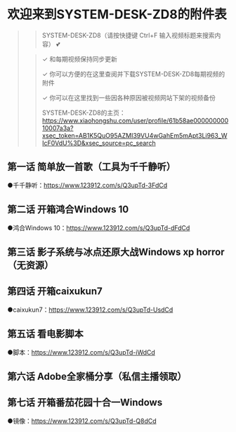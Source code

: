 # 欢迎来到SYSTEM-DESK-ZD8的附件表

> > SYSTEM-DESK-ZD8（请按快捷键 Ctrl+F 输入视频标题来搜索内容） 💕
> 
> > ✓ 和每期视频保持同步更新
> > 
> > ✓ 你可以方便的在这里查阅并下载SYSTEM-DESK-ZD8每期视频的附件
> > 
> > ✓ 你可以在这里找到一些因各种原因被视频网站下架的视频备份
> > 
> > SYSTEM-DESK-ZD8的主页：https://www.xiaohongshu.com/user/profile/61b58ae00000000010007a3a?xsec_token=AB1K5QuO95AZMI39VU4wGahEm5mApt3Li963_WIcF0VdU%3D&xsec_source=pc_search

## 第一话  简单放一首歌（工具为千千静听）

●千千静听：https://www.123912.com/s/Q3upTd-3FdCd

## 第二话 开箱鸿合Windows 10

●鸿合Windows 10：https://www.123912.com/s/Q3upTd-dFdCd

## 第三话 影子系统与冰点还原大战Windows xp horror（无资源）

## 第四话 开箱caixukun7

●caixukun7：https://www.123912.com/s/Q3upTd-UsdCd

## 第五话 看电影脚本

●脚本：https://www.123912.com/s/Q3upTd-iWdCd

## 第六话 Adobe全家桶分享（私信主播领取）



## 第七话 开箱番茄花园十合一Windows

●镜像：https://www.123912.com/s/Q3upTd-Q8dCd
